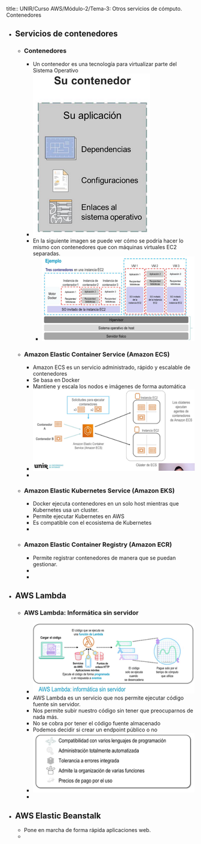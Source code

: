 title:: UNIR/Curso AWS/Módulo-2/Tema-3: Otros servicios de cómputo. Contenedores

- ## Servicios de contenedores
	- ### Contenedores
		- Un contenedor es una tecnología para virtualizar parte del Sistema Operativo
		- ![image1.png](../assets/image_1665995498959_0.png)
		- En la siguiente imagen se puede ver cómo se podría hacer lo mismo con contenedores que con máquinas virtuales EC2 separadas.
			- ![image2.png](../assets/image_1665995549495_0.png)
	- ### Amazon Elastic Container Service (Amazon ECS)
		- Amazon ECS es un servicio administrado, rápido y escalable de contenedores
		- Se basa en Docker
		- Mantiene y escala los nodos e imágenes de forma automática
		- ![image3.png](../assets/image_1665995920260_0.png)
		-
	- ### Amazon Elastic Kubernetes Service (Amazon EKS)
		- Docker ejecuta contenedores en un solo host mientras que Kubernetes usa un cluster.
		- Permite ejecutar Kubernetes en AWS
		- Es compatible con el ecosistema de Kubernetes
		-
	- ### Amazon Elastic Container Registry (Amazon ECR)
		- Permite registrar contenedores de manera que se puedan gestionar.
		-
		-
- ## AWS Lambda
	- ### AWS Lambda: Informática sin servidor
		- ![image4.png](../assets/image_1665996262182_0.png)
		- AWS Lambda es un servicio que nos permite ejecutar código fuente sin servidor.
		- Nos permite subir nuestro código sin tener que preocuparnos de nada más.
		- No se cobra por tener el código fuente almacenado
		- Podemos decidir si crear un endpoint público o no
		- ![image5.png](../assets/image_1665996602153_0.png)
		-
- ## AWS Elastic Beanstalk
	- Pone en marcha de forma rápida aplicaciones web.
	-